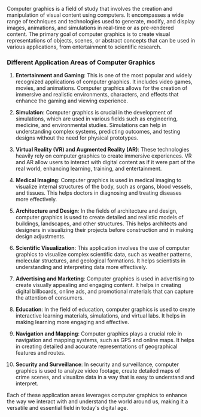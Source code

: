 Computer graphics is a field of study that involves the creation and manipulation of visual content using computers. It encompasses a wide range of techniques and technologies used to generate, modify, and display images, animations, and simulations in real-time or as pre-rendered content. The primary goal of computer graphics is to create visual representations of objects, scenes, or abstract concepts that can be used in various applications, from entertainment to scientific research.

### Different Application Areas of Computer Graphics

1. **Entertainment and Gaming**: This is one of the most popular and widely recognized applications of computer graphics. It includes video games, movies, and animations. Computer graphics allows for the creation of immersive and realistic environments, characters, and effects that enhance the gaming and viewing experience.

2. **Simulation**: Computer graphics is crucial in the development of simulations, which are used in various fields such as engineering, medicine, and environmental studies. Simulations can help in understanding complex systems, predicting outcomes, and testing designs without the need for physical prototypes.

3. **Virtual Reality (VR) and Augmented Reality (AR)**: These technologies heavily rely on computer graphics to create immersive experiences. VR and AR allow users to interact with digital content as if it were part of the real world, enhancing learning, training, and entertainment.

4. **Medical Imaging**: Computer graphics is used in medical imaging to visualize internal structures of the body, such as organs, blood vessels, and tissues. This helps doctors in diagnosing and treating diseases more effectively.

5. **Architecture and Design**: In the fields of architecture and design, computer graphics is used to create detailed and realistic models of buildings, landscapes, and other structures. This helps architects and designers in visualizing their projects before construction and in making design adjustments.

6. **Scientific Visualization**: This application involves the use of computer graphics to visualize complex scientific data, such as weather patterns, molecular structures, and geological formations. It helps scientists in understanding and interpreting data more effectively.

7. **Advertising and Marketing**: Computer graphics is used in advertising to create visually appealing and engaging content. It helps in creating digital billboards, online ads, and promotional materials that can capture the attention of consumers.

8. **Education**: In the field of education, computer graphics is used to create interactive learning materials, simulations, and virtual labs. It helps in making learning more engaging and effective.

9. **Navigation and Mapping**: Computer graphics plays a crucial role in navigation and mapping systems, such as GPS and online maps. It helps in creating detailed and accurate representations of geographical features and routes.

10. **Security and Surveillance**: In security and surveillance, computer graphics is used to analyze video footage, create detailed maps of crime scenes, and visualize data in a way that is easy to understand and interpret.

Each of these application areas leverages computer graphics to enhance the way we interact with and understand the world around us, making it a versatile and essential field in today's digital age.